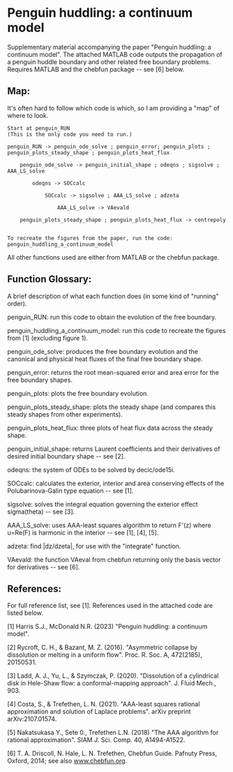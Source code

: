 # Penguin huddling: a continuum model
Supplementary material accompanying the paper "Penguin huddling: a continuum model". The attached MATLAB code outputs the propagation of a penguin huddle boundary and other related free boundary problems. Requires MATLAB and the chebfun package -- see [6] below.

## Map:
It's often hard to follow which code is which, so I am providing a "map" of where to look.

	Start at penguin_RUN
	(This is the only code you need to run.)

	penguin_RUN -> penguin_ode_solve ; penguin_error; penguin_plots ; penguin_plots_steady_shape ; penguin_plots_heat_flux
	
		penguin_ode_solve -> penguin_initial_shape ; odeqns ; sigsolve ; AAA_LS_solve
		
			odeqns -> SOCcalc
			
				SOCcalc -> sigsolve ; AAA_LS_solve ; adzeta
					
					AAA_LS_solve -> VAevald
	
		penguin_plots_steady_shape ; penguin_plots_heat_flux -> centrepoly


	To recreate the figures from the paper, run the code: penguin_huddling_a_continuum_model

All other functions used are either from MATLAB or the chebfun package.

## Function Glossary:
A brief description of what each function does (in some kind of "running" order).

penguin_RUN: run this code to obtain the evolution of the free boundary.

penguin_huddling_a_continuum_model: run this code to recreate the figures from [1] (excluding figure 1). 

penguin_ode_solve: produces the free boundary evolution and the canonical and physical heat fluxes of the final free boundary shape.

penguin_error: returns the root mean-squared error and area error for the free boundary shapes. 

penguin_plots: plots the free boundary evolution.

penguin_plots_steady_shape: plots the steady shape (and compares this steady shapes from other experiments).

penguin_plots_heat_flux: three plots of heat flux data across the steady shape.

penguin_initial_shape: returns Laurent coefficients and their derivatives of desired initial boundary shape -- see [2]. 

odeqns: the system of ODEs to be solved by decic/ode15i.

SOCcalc: calculates the exterior, interior and area conserving effects of the Polubarinova-Galin type equation -- see [1].

sigsolve: solves the integral equation governing the exterior effect sigma(theta) -- see [3].

AAA_LS_solve: uses AAA-least squares algorithm to return F'(z) where u=Re(F) is harmonic in the interior -- see [1], [4], [5].

adzeta: find |dz/dzeta|, for use with the "integrate" function.

VAevald: the function VAeval from chebfun returning only the basis vector for derivatives -- see [6].

## References:
For full reference list, see [1]. References used in the attached code are listed below.

[1]	Harris S.J., McDonald N.R. (2023) "Penguin huddling: a continuum model".

[2]     Rycroft, C. H., & Bazant, M. Z. (2016). "Asymmetric collapse by dissolution or melting in a uniform flow". Proc. R. Soc. A, 472(2185), 20150531.

[3]     Ladd, A. J., Yu, L., & Szymczak, P. (2020). "Dissolution of a cylindrical disk in Hele-Shaw flow: a conformal-mapping approach". J. Fluid Mech., 903.

[4]     Costa, S., & Trefethen, L. N. (2021). "AAA-least squares rational approximation and solution of Laplace problems". arXiv preprint arXiv:2107.01574.

[5]     Nakatsukasa Y., Sete 0., Trefethen L.N. (2018) "The AAA algorithm for rational approximation". SIAM J. Sci. Comp. 40, A1494-A1522.

[6]	T. A. Driscoll, N. Hale, L. N. Trefethen, Chebfun Guide. Pafnuty Press, Oxford, 2014; see also www.chebfun.org.



